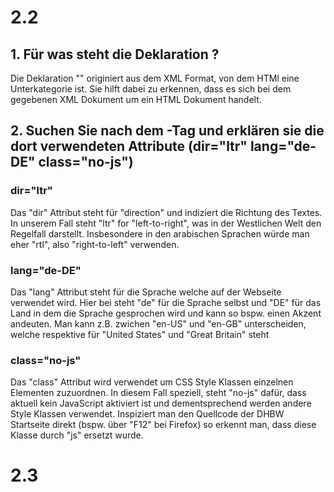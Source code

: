 # 2.2 
## 1. Für was steht die Deklaration <!DOCTYPE html>?
Die Deklaration "<!DOCTYPE html>" originiert aus dem XML Format, von dem HTMl
eine Unterkategorie ist. Sie hilft dabei zu erkennen, dass es sich bei 
dem gegebenen XML Dokument um ein HTML Dokument handelt.
## 2. Suchen Sie nach dem <HTML>-Tag und erklären sie die dort verwendeten Attribute (dir="ltr" lang="de-DE" class="no-js")
### dir="ltr"
Das "dir" Attribut steht für "direction" und indiziert die Richtung des Textes.
In unserem Fall steht "ltr" for "left-to-right", was in der Westlichen Welt den Regelfall darstellt.
Insbesondere in den arabischen Sprachen würde man eher "rtl", also "right-to-left" verwenden.
### lang="de-DE"
Das "lang" Attribut steht für die Sprache welche auf der Webseite verwendet wird.
Hier bei steht "de" für die Sprache selbst und "DE" für das Land in dem die Sprache gesprochen wird
und kann so bspw. einen Akzent andeuten. Man kann z.B. zwichen "en-US" und "en-GB" unterscheiden,
welche respektive für "United States" und "Great Britain" steht
### class="no-js"
Das "class" Attribut wird verwendet um CSS Style Klassen einzelnen Elementen
zuzuordnen. In diesem Fall speziell, steht "no-js" dafür, dass aktuell kein
JavaScript aktiviert ist und dementsprechend werden andere Style Klassen verwendet.
Inspiziert man den Quellcode der DHBW Startseite direkt (bspw. über "F12" bei Firefox)
so erkennt man, dass diese Klasse durch "js" ersetzt wurde.

# 2.3
